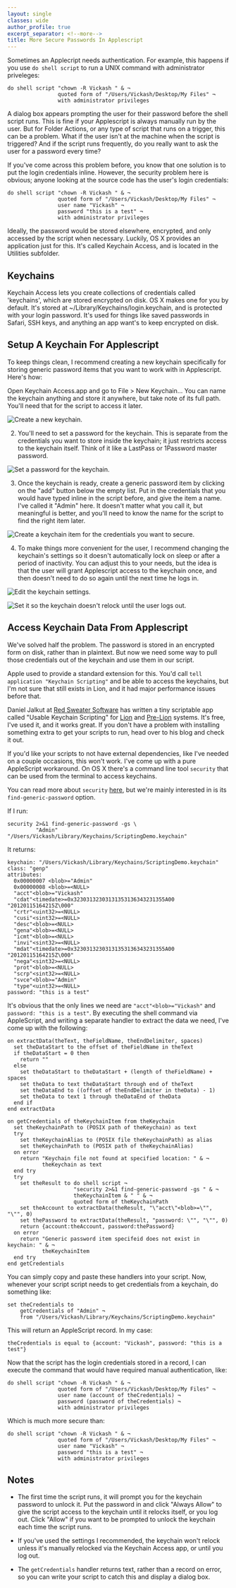 ```yaml
---
layout: single
classes: wide
author_profile: true
excerpt_separator: <!--more-->
title: More Secure Passwords In Applescript
---
```


Sometimes an Applecript needs authentication. For example, this happens if you use `do shell script` to run a UNIX command with administrator priveleges:

    do shell script "chown -R Vickash " & ¬
                    quoted form of "/Users/Vickash/Desktop/My Files" ¬
                    with administrator privileges


A dialog box appears prompting the user for their password before the shell script runs. This is fine if your Applescript is always manually run by the user. But for Folder Actions, or any type of script that runs on a trigger, this can be a problem. What if the user isn't at the machine when the script is triggered? And if the script runs frequently, do you really want to ask the user for a password every time?

If you've come across this problem before, you know that one solution is to put the login credentials inline. However, the security problem here is obvious; anyone looking at the source code has the user's login credentials:

    do shell script "chown -R Vickash " & ¬
                    quoted form of "/Users/Vickash/Desktop/My Files" ¬
                    user name "Vickash" ¬
                    password "this is a test" ¬
                    with administrator privileges

Ideally, the password would be stored elsewhere, encrypted, and only accessed by the script when necessary. Luckily, OS X provides an application just for this. It's called Keychain Access, and is located in the Utilities subfolder.
<!--more-->

## Keychains

Keychain Access lets you create collections of credentials called 'keychains', which are stored encrypted on disk. OS X makes one for you by default. It's stored at ~/Library/Keychains/login.keychain,  and is protected with your login password. It's used for things like saved passwords in Safari, SSH keys, and anything an app want's to keep encrypted on disk.

## Setup A Keychain For Applescript

To keep things clean, I recommend creating a new keychain specifically for storing generic password items that you want to work with in Applescript. Here's how:

Open Keychain Access.app and go to File > New Keychain... You can name the keychain anything and store it anywhere, but take note of its full path. You'll need that for the script to access it later.

![Create a new keychain.](/images/2012-01-16-more-secure-passwords/01.png)

2) You'll need to set a password for the keychain. This is separate from the credentials you want to store inside the keychain; it just restricts access to the keychain itself. Think of it like a LastPass or 1Password master password.

![Set a password for the keychain.](/images/2012-01-16-more-secure-passwords/02.png)

3) Once the keychain is ready, create a generic password item by clicking on the "add" button below the empty list. Put in the credentials that you would have typed inline in the script before, and give the item a name. I've called it "Admin" here. It doesn't matter what you call it, but meaningful is better, and you'll need to know the name for the script to find the right item later.

![Create a keychain item for the credentials you want to secure.](/images/2012-01-16-more-secure-passwords/03.png)

4) To make things more convenient for the user, I recommend changing the keychain's settings so it doesn't automatically lock on sleep or after a period of inactivity. You can adjust this to your needs, but the idea is that the user will grant Applescript access to the keychain once, and then doesn't need to do so again until the next time he logs in.

![Edit the keychain settings.](/images/2012-01-16-more-secure-passwords/04.png)

![Set it so the keychain doesn't relock until the user logs out.](/images/2012-01-16-more-secure-passwords/05.png)

## Access Keychain Data From Applescript

We've solved half the problem. The password is stored in an encrypted form on disk, rather than in plaintext. But now we need some way to pull those credentials out of the keychain and use them in our script.

Apple used to provide a standard extension for this. You'd call `tell application "Keychain Scripting"` and be able to access the keychains, but I'm not sure that still exists in Lion, and it had major performance issues before that.

Daniel Jalkut at [Red Sweater Software](http://www.red-sweater.com/blog/) has written a tiny scriptable app called "Usable Keychain Scripting" for [Lion](http://www.red-sweater.com/blog/2035/usable-keychain-scripting-for-lion) and [Pre-Lion](http://www.red-sweater.com/blog/170/usable-keychain-scripting) systems. It's free, I've used it, and it works great. If you don't have a problem with installing something extra to get your scripts to run, head over to his blog and check it out.

If you'd like your scripts to not have external dependencies, like I've needed on a couple occasions, this won't work. I've come up with a pure AppleScript workaround. On OS X there's a command line tool `security` that can be used from the terminal to access keychains.

You can read more about `security` [here](http://developer.apple.com/library/mac/#documentation/Darwin/Reference/Manpages/man1/security.1.html), but we're mainly interested in is its `find-generic-password` option.

If I run:

    security 2>&1 find-generic-password -gs \
             "Admin" "/Users/Vickash/Library/Keychains/ScriptingDemo.keychain"

It returns:

    keychain: "/Users/Vickash/Library/Keychains/ScriptingDemo.keychain"
    class: "genp"
    attributes:
      0x00000007 <blob>="Admin"
      0x00000008 <blob>=<NULL>
      "acct"<blob>="Vickash"
      "cdat"<timedate>=0x32303132303131353136343231355A00 "20120115164215Z\000"
      "crtr"<uint32>=<NULL>
      "cusi"<sint32>=<NULL>
      "desc"<blob>=<NULL>
      "gena"<blob>=<NULL>
      "icmt"<blob>=<NULL>
      "invi"<sint32>=<NULL>
      "mdat"<timedate>=0x32303132303131353136343231355A00 "20120115164215Z\000"
      "nega"<sint32>=<NULL>
      "prot"<blob>=<NULL>
      "scrp"<sint32>=<NULL>
      "svce"<blob>="Admin"
      "type"<uint32>=<NULL>
    password: "this is a test"

It's obvious that the only lines we need are `"acct"<blob>="Vickash"` and `password: "this is a test"`. By executing the shell command via AppleScript, and writing a separate handler to extract the data we need, I've come up with the following:

    on extractData(theText, theFieldName, theEndDelimiter, spaces)
      set theDataStart to the offset of theFieldName in theText
      if theDataStart = 0 then
        return ""
      else
        set theDataStart to theDataStart + (length of theFieldName) + spaces
        set theData to text theDataStart through end of theText
        set theDataEnd to ((offset of theEndDelimiter in theData) - 1)
        set theData to text 1 through theDataEnd of theData
      end if
    end extractData

    on getCredentials of theKeychainItem from theKeychain
      set theKeychainPath to (POSIX path of theKeychain) as text
      try
        set theKeychainAlias to (POSIX file theKeychainPath) as alias
        set theKeychainPath to (POSIX path of theKeychainAlias)
      on error
        return "Keychain file not found at specified location: " & ¬
               theKeychain as text
      end try
      try
        set theResult to do shell script ¬
                         "security 2>&1 find-generic-password -gs " & ¬
                         theKeychainItem & " " & ¬
                         quoted form of theKeychainPath
        set theAccount to extractData(theResult, "\"acct\"<blob>=\"", "\"", 0)
        set thePassword to extractData(theResult, "password: \"", "\"", 0)
        return {account:theAccount, password:thePassword}
      on error
        return "Generic password item specifeid does not exist in keychain: " & ¬
               theKeychainItem
      end try
    end getCredentials

You can simply copy and paste these handlers into your script. Now, whenever your script script needs to get credentials from a keychain, do something like:

    set theCredentials to
        getCredentials of "Admin" ¬
        from "/Users/Vickash/Library/Keychains/ScriptingDemo.keychain"

This will return an AppleScript record. In my case:

    theCredentials is equal to {account: "Vickash", password: "this is a test"}

Now that the script has the login credentials stored in a record, I can execute the command that would have required manual authentication, like:

    do shell script "chown -R Vickash " & ¬
                    quoted form of "/Users/Vickash/Desktop/My Files" ¬
                    user name (account of theCredentials) ¬
                    password (password of theCredentials) ¬
                    with administrator privileges

Which is much more secure than:

    do shell script "chown -R Vickash " & ¬
                    quoted form of "/Users/Vickash/Desktop/My Files" ¬
                    user name "Vickash" ¬
                    password "this is a test" ¬
                    with administrator privileges

## Notes

* The first time the script runs, it will prompt you for the keychain password to unlock it. Put the password in and click "Always Allow" to give the script access to the keychain until it relocks itself, or you log out. Click "Allow" if you want to be prompted to unlock the keychain each time the script runs.

* If you've used the settings I recommended, the keychain won't relock unless it's manually relocked via the Keychain Access app, or until you log out.

* The `getCredentials` handler returns text, rather than a record on error, so you can write your script to catch this and display a dialog box.
